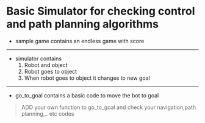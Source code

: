 # Basic Simulator for checking control and path planning algorithms

* sample game contains an endless game with score
---
* simulator contains
    1. Robot and object
    2. Robot goes to object
    3. When robot goes to object it changes to new goal
---
* go_to_goal contains a basic code to move the bot to goal

> ADD your own function to go_to_goal and check your navigation,path planning,.. etc codes